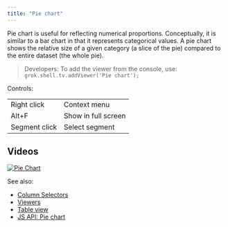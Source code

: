 ```yaml
---
title: "Pie chart"
---
```


Pie chart is useful for reflecting numerical proportions. Conceptually, it is similar to a bar chart in that it
represents categorical values. A pie chart shows the relative size of a given category (a slice of the pie) compared to
the entire dataset (the whole pie).

> Developers: To add the viewer from the console, use:
`grok.shell.tv.addViewer('Pie chart');`

Controls:

|               |                     |
|---------------|---------------------|
| Right click   | Context menu        |
| Alt+F         | Show in full screen |
| Segment click | Select segment      |

## Videos

[![Pie Chart](../../uploads/youtube/visualizations2.png "Open on Youtube")](https://www.youtube.com/watch?v=7MBXWzdC0-I&t=1486s)

See also:

* [Column Selectors](column-selectors.md)
* [Viewers](../viewers/viewers.md)
* [Table view](../../datagrok/navigation/table-view.md)
* [JS API: Pie chart](https://public.datagrok.ai/js/samples/ui/viewers/types/pie-chart)
